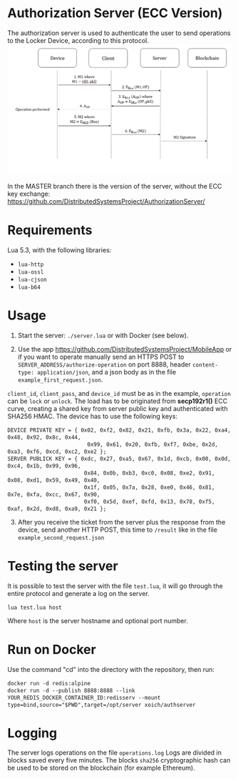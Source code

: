 # Authorization Server (ECC Version)

The authorization server is used to authenticate the user to send operations to the Locker Device, according to this protocol.
![Protocol Diagram](https://raw.githubusercontent.com/DistributedSystemsProject/AuthorizationServer/ECC/Protocol.png)

In the MASTER branch there is the version of the server, without the ECC key exchange: https://github.com/DistributedSystemsProject/AuthorizationServer/

# Requirements

Lua 5.3, with the following libraries:

- `lua-http`
- `lua-ossl`
- `lua-cjson`
- `lua-b64`

# Usage

1) Start the server: `./server.lua` or with Docker (see below).

2) Use the app https://github.com/DistributedSystemsProject/MobileApp or if you want to operate manually send an HTTPS POST to `SERVER_ADDRESS/authorize-operation` on port 8888, header `content-type: application/json`, and a json body as in the file `example_first_request.json`.

`client_id`, `client_pass`, and `device_id` must be as in the example, `operation` can be `lock` or `unlock`. The load has to be originated from <strong>secp192r1()</strong> ECC curve, creating a shared key from server public key and authenticated with SHA256 HMAC.
The device has to use the following keys:

```
DEVICE PRIVATE KEY = { 0x02, 0xf2, 0x82, 0x21, 0xfb, 0x3a, 0x22, 0xa4, 0x48, 0x92, 0x8c, 0x44, 
                         0x99, 0x61, 0x20, 0xfb, 0xf7, 0xbe, 0x2d, 0xa3, 0xf6, 0xcd, 0xc2, 0xe2 };
SERVER PUBLICK KEY = { 0xdc, 0x27, 0xa5, 0x67, 0x1d, 0xcb, 0x00, 0x0d, 0xc4, 0x1b, 0x99, 0x96, 
                        0x84, 0x0b, 0xb3, 0xc0, 0x08, 0xe2, 0x91, 0x08, 0xd1, 0x59, 0x49, 0x40, 
                        0x1f, 0x05, 0x7a, 0x28, 0xe0, 0x46, 0x81, 0x7e, 0xfa, 0xcc, 0x67, 0x90, 
                        0xf0, 0x5d, 0xef, 0xfd, 0x13, 0x78, 0xf5, 0xaf, 0x2d, 0xd8, 0xa9, 0x21 };
```

3) After you receive the ticket from the server plus the response from the device, send another HTTP POST, this time to `/result` like in the file `example_second_request.json`

# Testing the server

It is possible to test the server with the file `test.lua`, it will go through the entire protocol and generate a log on the server.

```
lua test.lua host
```

Where `host` is the server hostname and optional port number.

# Run on Docker

Use the command "cd" into the directory with the repository, then run:

```
docker run -d redis:alpine
docker run -d --publish 8888:8888 --link YOUR_REDIS_DOCKER_CONTAINER_ID:redisserv --mount type=bind,source="$PWD",target=/opt/server xoich/authserver
```

# Logging

The server logs operations on the file `operations.log`
Logs are divided in blocks saved every five minutes. The blocks `sha256` cryptographic hash can be used to be stored on the blockchain (for example Ethereum).
